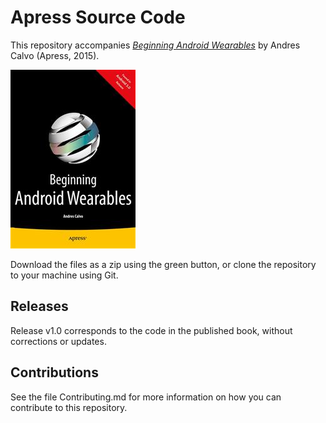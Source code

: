 # Apress Source Code

This repository accompanies [*Beginning Android Wearables*](http://www.apress.com/9781484205181) by Andres Calvo (Apress, 2015).

![Cover image](9781484205181.jpg)

Download the files as a zip using the green button, or clone the repository to your machine using Git.

## Releases

Release v1.0 corresponds to the code in the published book, without corrections or updates.

## Contributions

See the file Contributing.md for more information on how you can contribute to this repository.
